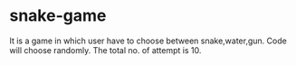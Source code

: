 # snake-game
It is a game in which user have to choose between snake,water,gun. Code will choose randomly. The total no. of attempt is 10. 
